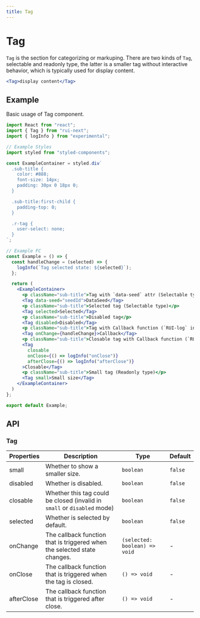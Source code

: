 ```yaml
---
title: Tag
---
```


# Tag

`Tag` is the section for categorizing or markuping. There are two kinds of `Tag`, selectable and readonly type, the latter is a smaller tag without interactive behavior, which is typically used for display content.

```jsx
<Tag>display content</Tag>
```

## Example

Basic usage of Tag component.

```jsx live=local
import React from "react";
import { Tag } from "rui-next";
import { logInfo } from "experimental";

// Example Styles
import styled from "styled-components";

const ExampleContainer = styled.div`
  .sub-title {
    color: #888;
    font-size: 14px;
    padding: 30px 0 18px 0;
  }

  .sub-title:first-child {
    padding-top: 0;
  }

  .r-tag {
    user-select: none;
  }
`;

// Example FC
const Example = () => {
  const handleChange = (selected) => {
    logInfo(`Tag selected state: ${selected}`);
  };

  return (
    <ExampleContainer>
      <p className="sub-title">Tag with `data-seed` attr (Selectable type)</p>
      <Tag data-seed="seedId">DataSeed</Tag>
      <p className="sub-title">Selected tag (Selectable type)</p>
      <Tag selected>Selected</Tag>
      <p className="sub-title">Disabled tag</p>
      <Tag disabled>Disabled</Tag>
      <p className="sub-title">Tag with Callback function (`RUI-log` in Console log)</p>
      <Tag onChange={handleChange}>Callback</Tag>
      <p className="sub-title">Closable tag with Callback function (`RUI-log` in Console log)</p>
      <Tag
        closable
        onClose={() => logInfo("onClose")}
        afterClose={() => logInfo("afterClose")}
      >Closable</Tag>
      <p className="sub-title">Small tag (Readonly type)</p>
      <Tag small>Small size</Tag>
    </ExampleContainer>
  )
};

export default Example;
```

## API

### Tag

Properties | Description | Type | Default
-----------|------------|------|--------
| small | Whether to show a smaller size. | `boolean` | `false` |
| disabled | Whether is disabled. | `boolean` | `false` |
| closable | Whether this tag could be closed (invalid in `small` or `disabled` mode) | `boolean` | `false` |
| selected | Whether is selected by default. | `boolean` | `false` |
| onChange | The callback function that is triggered when the selected state changes. | `(selected: boolean) => void` | - |
| onClose | The callback function that is triggered when the tag is closed. | `() => void` | - |
| afterClose | The callback function that is triggered after close. | `() => void` | - |
